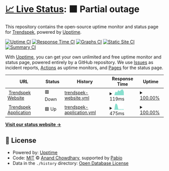 # [📈 Live Status](https://Trendspek.github.io/uptime): <!--live status--> **🟧 Partial outage**

This repository contains the open-source uptime monitor and status page for [Trendspek](https://Trendspek.github.io/uptime), powered by [Upptime](https://github.com/upptime/upptime).

[![Uptime CI](https://github.com/Trendspek/uptime/workflows/Uptime%20CI/badge.svg)](https://github.com/Trendspek/uptime/actions?query=workflow%3A%22Uptime+CI%22)
[![Response Time CI](https://github.com/Trendspek/uptime/workflows/Response%20Time%20CI/badge.svg)](https://github.com/Trendspek/uptime/actions?query=workflow%3A%22Response+Time+CI%22)
[![Graphs CI](https://github.com/Trendspek/uptime/workflows/Graphs%20CI/badge.svg)](https://github.com/Trendspek/uptime/actions?query=workflow%3A%22Graphs+CI%22)
[![Static Site CI](https://github.com/Trendspek/uptime/workflows/Static%20Site%20CI/badge.svg)](https://github.com/Trendspek/uptime/actions?query=workflow%3A%22Static+Site+CI%22)
[![Summary CI](https://github.com/Trendspek/uptime/workflows/Summary%20CI/badge.svg)](https://github.com/Trendspek/uptime/actions?query=workflow%3A%22Summary+CI%22)

With [Upptime](https://upptime.js.org), you can get your own unlimited and free uptime monitor and status page, powered entirely by a GitHub repository. We use [Issues](https://github.com/Trendspek/uptime/issues) as incident reports, [Actions](https://github.com/Trendspek/uptime/actions) as uptime monitors, and [Pages](https://Trendspek.github.io/uptime) for the status page.

<!--start: status pages-->
<!-- This summary is generated by Upptime (https://github.com/upptime/upptime) -->
<!-- Do not edit this manually, your changes will be overwritten -->
<!-- prettier-ignore -->
| URL | Status | History | Response Time | Uptime |
| --- | ------ | ------- | ------------- | ------ |
| <img alt="" src="https://icons.duckduckgo.com/ip3/trendspek.com.ico" height="13"> [Trendspek Website](https://trendspek.com) | 🟥 Down | [trendspek-website.yml](https://github.com/Trendspek/uptime/commits/HEAD/history/trendspek-website.yml) | <details><summary><img alt="Response time graph" src="./graphs/trendspek-website/response-time-week.png" height="20"> 119ms</summary><br><a href="https://status.trendspek.com/history/trendspek-website"><img alt="Response time 416" src="https://img.shields.io/endpoint?url=https%3A%2F%2Fraw.githubusercontent.com%2FTrendspek%2Fuptime%2FHEAD%2Fapi%2Ftrendspek-website%2Fresponse-time.json"></a><br><a href="https://status.trendspek.com/history/trendspek-website"><img alt="24-hour response time 96" src="https://img.shields.io/endpoint?url=https%3A%2F%2Fraw.githubusercontent.com%2FTrendspek%2Fuptime%2FHEAD%2Fapi%2Ftrendspek-website%2Fresponse-time-day.json"></a><br><a href="https://status.trendspek.com/history/trendspek-website"><img alt="7-day response time 119" src="https://img.shields.io/endpoint?url=https%3A%2F%2Fraw.githubusercontent.com%2FTrendspek%2Fuptime%2FHEAD%2Fapi%2Ftrendspek-website%2Fresponse-time-week.json"></a><br><a href="https://status.trendspek.com/history/trendspek-website"><img alt="30-day response time 167" src="https://img.shields.io/endpoint?url=https%3A%2F%2Fraw.githubusercontent.com%2FTrendspek%2Fuptime%2FHEAD%2Fapi%2Ftrendspek-website%2Fresponse-time-month.json"></a><br><a href="https://status.trendspek.com/history/trendspek-website"><img alt="1-year response time 416" src="https://img.shields.io/endpoint?url=https%3A%2F%2Fraw.githubusercontent.com%2FTrendspek%2Fuptime%2FHEAD%2Fapi%2Ftrendspek-website%2Fresponse-time-year.json"></a></details> | <details><summary><a href="https://status.trendspek.com/history/trendspek-website">100.00%</a></summary><a href="https://status.trendspek.com/history/trendspek-website"><img alt="All-time uptime 99.75%" src="https://img.shields.io/endpoint?url=https%3A%2F%2Fraw.githubusercontent.com%2FTrendspek%2Fuptime%2FHEAD%2Fapi%2Ftrendspek-website%2Fuptime.json"></a><br><a href="https://status.trendspek.com/history/trendspek-website"><img alt="24-hour uptime 100.00%" src="https://img.shields.io/endpoint?url=https%3A%2F%2Fraw.githubusercontent.com%2FTrendspek%2Fuptime%2FHEAD%2Fapi%2Ftrendspek-website%2Fuptime-day.json"></a><br><a href="https://status.trendspek.com/history/trendspek-website"><img alt="7-day uptime 100.00%" src="https://img.shields.io/endpoint?url=https%3A%2F%2Fraw.githubusercontent.com%2FTrendspek%2Fuptime%2FHEAD%2Fapi%2Ftrendspek-website%2Fuptime-week.json"></a><br><a href="https://status.trendspek.com/history/trendspek-website"><img alt="30-day uptime 100.00%" src="https://img.shields.io/endpoint?url=https%3A%2F%2Fraw.githubusercontent.com%2FTrendspek%2Fuptime%2FHEAD%2Fapi%2Ftrendspek-website%2Fuptime-month.json"></a><br><a href="https://status.trendspek.com/history/trendspek-website"><img alt="1-year uptime 99.75%" src="https://img.shields.io/endpoint?url=https%3A%2F%2Fraw.githubusercontent.com%2FTrendspek%2Fuptime%2FHEAD%2Fapi%2Ftrendspek-website%2Fuptime-year.json"></a></details>
| <img alt="" src="https://icons.duckduckgo.com/ip3/trendspek.cloud.ico" height="13"> [Trendspek Application](https://trendspek.cloud/health.php) | 🟩 Up | [trendspek-application.yml](https://github.com/Trendspek/uptime/commits/HEAD/history/trendspek-application.yml) | <details><summary><img alt="Response time graph" src="./graphs/trendspek-application/response-time-week.png" height="20"> 475ms</summary><br><a href="https://status.trendspek.com/history/trendspek-application"><img alt="Response time 1067" src="https://img.shields.io/endpoint?url=https%3A%2F%2Fraw.githubusercontent.com%2FTrendspek%2Fuptime%2FHEAD%2Fapi%2Ftrendspek-application%2Fresponse-time.json"></a><br><a href="https://status.trendspek.com/history/trendspek-application"><img alt="24-hour response time 105" src="https://img.shields.io/endpoint?url=https%3A%2F%2Fraw.githubusercontent.com%2FTrendspek%2Fuptime%2FHEAD%2Fapi%2Ftrendspek-application%2Fresponse-time-day.json"></a><br><a href="https://status.trendspek.com/history/trendspek-application"><img alt="7-day response time 475" src="https://img.shields.io/endpoint?url=https%3A%2F%2Fraw.githubusercontent.com%2FTrendspek%2Fuptime%2FHEAD%2Fapi%2Ftrendspek-application%2Fresponse-time-week.json"></a><br><a href="https://status.trendspek.com/history/trendspek-application"><img alt="30-day response time 1009" src="https://img.shields.io/endpoint?url=https%3A%2F%2Fraw.githubusercontent.com%2FTrendspek%2Fuptime%2FHEAD%2Fapi%2Ftrendspek-application%2Fresponse-time-month.json"></a><br><a href="https://status.trendspek.com/history/trendspek-application"><img alt="1-year response time 1067" src="https://img.shields.io/endpoint?url=https%3A%2F%2Fraw.githubusercontent.com%2FTrendspek%2Fuptime%2FHEAD%2Fapi%2Ftrendspek-application%2Fresponse-time-year.json"></a></details> | <details><summary><a href="https://status.trendspek.com/history/trendspek-application">100.00%</a></summary><a href="https://status.trendspek.com/history/trendspek-application"><img alt="All-time uptime 98.56%" src="https://img.shields.io/endpoint?url=https%3A%2F%2Fraw.githubusercontent.com%2FTrendspek%2Fuptime%2FHEAD%2Fapi%2Ftrendspek-application%2Fuptime.json"></a><br><a href="https://status.trendspek.com/history/trendspek-application"><img alt="24-hour uptime 100.00%" src="https://img.shields.io/endpoint?url=https%3A%2F%2Fraw.githubusercontent.com%2FTrendspek%2Fuptime%2FHEAD%2Fapi%2Ftrendspek-application%2Fuptime-day.json"></a><br><a href="https://status.trendspek.com/history/trendspek-application"><img alt="7-day uptime 100.00%" src="https://img.shields.io/endpoint?url=https%3A%2F%2Fraw.githubusercontent.com%2FTrendspek%2Fuptime%2FHEAD%2Fapi%2Ftrendspek-application%2Fuptime-week.json"></a><br><a href="https://status.trendspek.com/history/trendspek-application"><img alt="30-day uptime 100.00%" src="https://img.shields.io/endpoint?url=https%3A%2F%2Fraw.githubusercontent.com%2FTrendspek%2Fuptime%2FHEAD%2Fapi%2Ftrendspek-application%2Fuptime-month.json"></a><br><a href="https://status.trendspek.com/history/trendspek-application"><img alt="1-year uptime 98.56%" src="https://img.shields.io/endpoint?url=https%3A%2F%2Fraw.githubusercontent.com%2FTrendspek%2Fuptime%2FHEAD%2Fapi%2Ftrendspek-application%2Fuptime-year.json"></a></details>

<!--end: status pages-->

[**Visit our status website →**](https://Trendspek.github.io/uptime)

## 📄 License

- Powered by: [Upptime](https://github.com/upptime/upptime)
- Code: [MIT](./LICENSE) © [Anand Chowdhary](https://anandchowdhary.com), supported by [Pabio](https://pabio.com)
- Data in the `./history` directory: [Open Database License](https://opendatacommons.org/licenses/odbl/1-0/)
